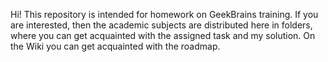 Hi!
This repository is intended for homework on GeekBrains training.
If you are interested, then the academic subjects are distributed here in folders, where you can get acquainted with the assigned task and my solution.
On the Wiki you can get acquainted with the roadmap.

